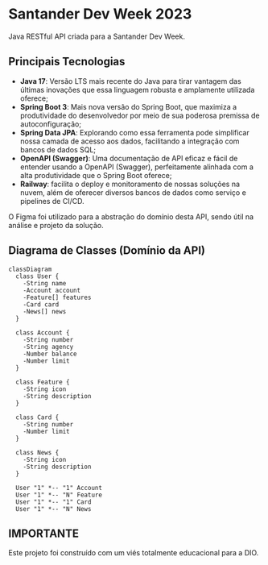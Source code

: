 # Santander Dev Week 2023

Java RESTful API criada para a Santander Dev Week.

## Principais Tecnologias
 - **Java 17**: Versão LTS mais recente do Java para tirar vantagem das últimas inovações que essa linguagem robusta e amplamente utilizada oferece;
 - **Spring Boot 3**: Mais nova versão do Spring Boot, que maximiza a produtividade do desenvolvedor por meio de sua poderosa premissa de autoconfiguração;
 - **Spring Data JPA**: Explorando como essa ferramenta pode simplificar nossa camada de acesso aos dados, facilitando a integração com bancos de dados SQL;
 - **OpenAPI (Swagger)**: Uma documentação de API eficaz e fácil de entender usando a OpenAPI (Swagger), perfeitamente alinhada com a alta produtividade que o Spring Boot oferece;
 - **Railway**: facilita o deploy e monitoramento de nossas soluções na nuvem, além de oferecer diversos bancos de dados como serviço e pipelines de CI/CD.


O Figma foi utilizado para a abstração do domínio desta API, sendo útil na análise e projeto da solução.

## Diagrama de Classes (Domínio da API)

```mermaid
classDiagram
  class User {
    -String name
    -Account account
    -Feature[] features
    -Card card
    -News[] news
  }

  class Account {
    -String number
    -String agency
    -Number balance
    -Number limit
  }

  class Feature {
    -String icon
    -String description
  }

  class Card {
    -String number
    -Number limit
  }

  class News {
    -String icon
    -String description
  }

  User "1" *-- "1" Account
  User "1" *-- "N" Feature
  User "1" *-- "1" Card
  User "1" *-- "N" News
```

## IMPORTANTE

Este projeto foi construído com um viés totalmente educacional para a DIO.
